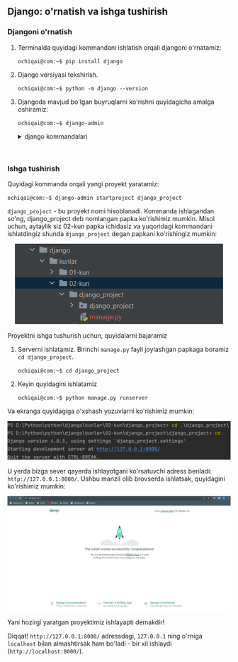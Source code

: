 ## Django: o'rnatish va ishga tushirish

### Djangoni o'rnatish 


1. Terminalda quyidagi kommandani ishlatish orqali djangoni o'rnatamiz:
    ```console
    ochiqai@com:~$ pip install django
    ```
    

2. Django versiyasi tekshirish.
    ```console
    ochiqai@com:~$ python -m django --version
    ```
    
3. Djangoda mavjud bo'lgan buyruqlarni ko'rishni quyidagicha amalga oshiramiz:

    ```console
    ochiqai@com:~$ django-admin
    ```
   
    <details>
    <summary>django kommandalari</summary>
   
    ```console
    [django]
    check
    compilemessages
    createcachetable
    dbshell
    diffsettings
    dumpdata
    flush
    inspectdb
    loaddata
    makemessages
    makemigrations
    migrate
    runserver
    sendtestemail
    shell
    showmigrations
    sqlflush
    sqlmigrate
    sqlsequencereset
    squashmigrations
    startapp
    startproject
    test
    testserver
    ```  
    </details>

<br>

### Ishga tushirish

Quyidagi kommanda orqali yangi proyekt yaratamiz:

```console
ochiqai@com:~$ django-admin startproject django_project
```

`django_project` - bu proyekt nomi hisoblanadi. Kommanda ishlagandan so'ng, django_project deb nomlangan papka 
ko'rishimiz mumkin. Misol uchun, aytaylik siz 02-kun papka ichidasiz va yuqoridagi kommandani ishlatdingiz shunda 
`django_project` degan papkani ko'rishingiz mumkin:
   
<p align="center">
    <img src="./image/django_install.png">
</p>

Proyektni ishga tushurish uchun, quyidalarni bajaramiz 

  1. Serverni ishlatamiz. Birinchi `manage.py` fayli joylashgan papkaga boramiz `cd django_project`. 

        ```console
        ochiqai@com:~$ cd django_project
        ```

  2. Keyin quyidagini ishlatamiz

        ```console
        ochiqai@com:~$ python manage.py runserver
        ```

Va ekranga quyidagiga o'xshash yozuvlarni ko'rishimiz mumkin:

<p align="center">
<img src="./image/project_url.png">
</p>

U yerda bizga sever qayerda ishlayotgani ko'rsatuvchi adress beriladi: `http://127.0.0.1:8000/`.
Ushbu manzil olib brovserda ishlatsak, quyidagini ko'rishimiz mumkin:

<p align="center">
   <img src="./image/django_working.png">
</p>
Yani hozirgi yaratgan proyektimiz ishlayapti demakdir!

Diqqat! `http://127.0.0.1:8000/` adressdagi, `127.0.0.1` ning o'rniga `localhost` bilan almashtirsak ham
bo'ladi - bir xil ishlaydi (`http://localhost:8000/`).
